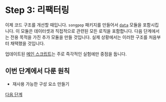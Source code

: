 # Step 3: 리팩터링

이제 코드 구조를 개선할 때입니다. `songpop` 패키지를 만들어서 [`data`](songpop/data.py) 모듈을 포함시킵니다. 이 모듈은 데이터셋과 직접적으로 관련된 모든 로직을 포함합니다. 다음 단계에서는 전용 목적을 가진 추가 모듈을 만들 것입니다. 실제 상황에서는 이러한 구조를 처음부터 채택했을 것입니다.

업데이트된 [메인 스크립트](run_classifier_evaluation.py)는 주로 즉각적인 실험에만 중점을 둡니다.

## 이번 단계에서 다룬 원칙

- 재사용 가능한 구성 요소 만들기

[다음 단계](../step04-model-specific-pipelines/README.md)